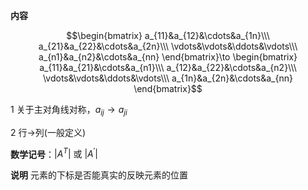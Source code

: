 **内容**

$$\begin{bmatrix}
a_{11}&a_{12}&\cdots&a_{1n}\\\ 
a_{21}&a_{22}&\cdots&a_{2n}\\\ 
\vdots&\vdots&\ddots&\vdots\\\ 
a_{n1}&a_{n2}&\cdots&a_{nn}
\end{bmatrix}\to
\begin{bmatrix}
a_{11}&a_{21}&\cdots&a_{n1}\\\ 
a_{12}&a_{22}&\cdots&a_{n2}\\\ 
\vdots&\vdots&\ddots&\vdots\\\ 
a_{1n}&a_{2n}&\cdots&a_{nn}
\end{bmatrix}$$

1 关于主对角线对称，$a_{ij}\to a_{ji}$

2 行$\to$列(一般定义)

**数学记号**：$|A^T|\text{ 或 }|A^\prime|$

**说明**
元素的下标是否能真实的反映元素的位置